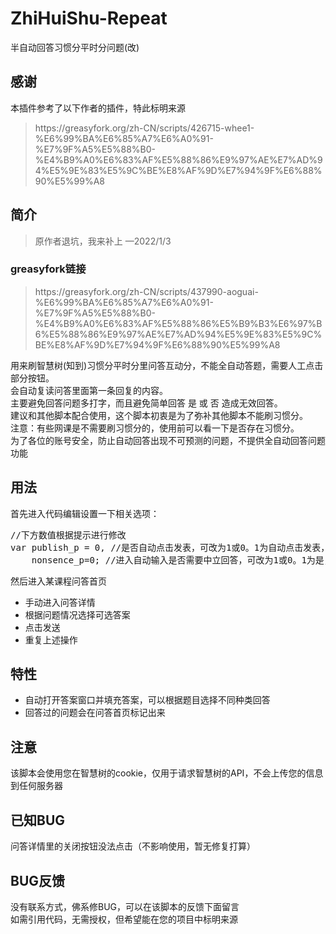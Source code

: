 # ZhiHuiShu-Repeat
半自动回答习惯分平时分问题(改)

<h2>感谢</h2>
<div>本插件参考了以下作者的插件，特此标明来源<br>
<blockquote>https://greasyfork.org/zh-CN/scripts/426715-whee1-%E6%99%BA%E6%85%A7%E6%A0%91-%E7%9F%A5%E5%88%B0-%E4%B9%A0%E6%83%AF%E5%88%86%E9%97%AE%E7%AD%94%E5%9E%83%E5%9C%BE%E8%AF%9D%E7%94%9F%E6%88%90%E5%99%A8</blockquote>
<h2>简介</h2>
<blockquote>原作者退坑，我来补上 —2022/1/3</blockquote>
<h3>greasyfork链接</h3>
<blockquote>https://greasyfork.org/zh-CN/scripts/437990-aoguai-%E6%99%BA%E6%85%A7%E6%A0%91-%E7%9F%A5%E5%88%B0-%E4%B9%A0%E6%83%AF%E5%88%86%E5%B9%B3%E6%97%B6%E5%88%86%E9%97%AE%E7%AD%94%E5%9E%83%E5%9C%BE%E8%AF%9D%E7%94%9F%E6%88%90%E5%99%A8</blockquote>
用来刷智慧树(知到)习惯分平时分里问答互动分，不能全自动答题，需要人工点击部分按钮。<br>
会自动复读问答里面第一条回复的内容。<br>
主要避免回答问题多打字，而且避免简单回答 是 或 否 造成无效回答。<br>
建议和其他脚本配合使用，这个脚本初衷是为了弥补其他脚本不能刷习惯分。<br>
注意：有些网课是不需要刷习惯分的，使用前可以看一下是否存在习惯分。<br>
为了各位的账号安全，防止自动回答出现不可预测的问题，不提供全自动回答问题功能<br>
<h2>用法</h2>
首先进入代码编辑设置一下相关选项：
<pre>//下方数值根据提示进行修改
var publish_p = 0, //是否自动点击发表，可改为1或0。1为自动点击发表，0为手动点击发表。默认为0
    nonsence_p=0; //进入自动输入是否需要中立回答，可改为1或0。1为是，0为否。默认为0</pre>

然后进入某课程问答首页
<ul>
  <li>手动进入问答详情</li>
  <li>根据问题情况选择可选答案</li>
  <li>点击发送</li>
  <li>重复上述操作</li>
</ul>
<h2>特性</h2>
<ul>
  <li>自动打开答案窗口并填充答案，可以根据题目选择不同种类回答</li>
  <li>回答过的问题会在问答首页标记出来</li>
</ul>
<h2>注意</h2>
该脚本会使用您在智慧树的cookie，仅用于请求智慧树的API，不会上传您的信息到任何服务器

<h2>已知BUG</h2>
问答详情里的关闭按钮没法点击（不影响使用，暂无修复打算）

<h2>BUG反馈</h2>
没有联系方式，佛系修BUG，可以在该脚本的反馈下面留言<br>
如需引用代码，无需授权，但希望能在您的项目中标明来源
